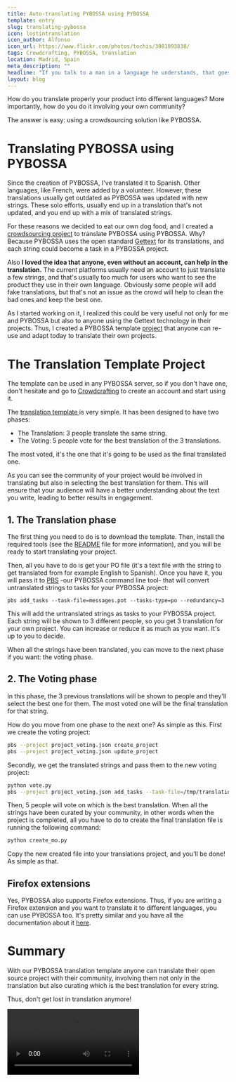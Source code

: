 ```yaml
---
title: Auto-translating PYBOSSA using PYBOSSA
template: entry
slug: translating-pybossa
icon: lostintranslation
icon_author: Alfonso
icon_url: https://www.flickr.com/photos/tochis/3081093838/
tags: Crowdcrafting, PYBOSSA, translation
location: Madrid, Spain
meta_description: "" 
headline: "If you talk to a man in a language he understands, that goes to his head. If you talk to him in his own language, that goes to his heart. -Nelson Mandela." 
layout: blog
---
```


How do you translate properly your product into different languages? More importantly, how do you do it involving your own community?

The answer is easy: using a crowdsourcing solution like PYBOSSA.

# Translating PYBOSSA using PYBOSSA

Since the creation of PYBOSSA, I've translated it to Spanish. Other languages, like French, were added by a volunteer. However, these translations usually
get outdated as PYBOSSA was updated with new strings. These solo efforts, usually end up in a translation that's not updated, and you end up with a mix of translated strings.

For these reasons we decided to eat our own dog food, and I created a [crowdsourcing 
project](http://crowdcrafting.org/project/pybossaitalian) to translate PYBOSSA using PYBOSSA. Why? Because PYBOSSA uses the open 
standard [Gettext](https://www.gnu.org/software/gettext/) for its translations, and each string could become a task in a 
PYBOSSA project. 

Also **I loved the idea that anyone, even without an account, can help in the translation.**
The current platforms usually need an account to just translate a few strings, and that's usually too much
for users who want to see the product they use in their own language. Obviously some
people will add fake translations, but that's not an issue as the crowd will help to clean the bad ones
and keep the best one.

As I started working on it, I realized this could be very useful not only for me and PYBOSSA
but also to anyone using the Gettext technology in their projects. Thus, I created a PYBOSSA template 
[project](https://github.com/PYBOSSA/app-translations) that anyone can re-use and adapt today to translate their own projects.


# The Translation Template Project

The template can be used in any PYBOSSA server, so if you don't have one, don't 
hesitate and go to [Crowdcrafting](http://crowdcrafting.org) to create an account and 
start using it. 

The [ translation template ](https://github.com/PYBOSSA/app-translations) is very simple. It has been designed to have two phases:

* The Translation: 3 people translate the same string.
* The Voting: 5 people vote for the best translation of the 3 translations.

The most voted, it's the one that it's going to be used as the final translated one. 

As you can see the community of your project would be involved in translating but also
in selecting the best translation for them. This will ensure that your audience will
have a better understanding about the text you write, leading to better results in engagement.

## 1. The Translation phase

The first thing you need to do is to download the template. Then, install the required
tools (see the [README](https://github.com/PYBOSSA/app-translations) file for more information), and you will be ready to start translating
your project.

Then, all you have to do is get your PO file (it's a text file with the string 
to get translated from for example English to Spanish). Once you have it, you will pass it
to [PBS](https://github.com/PYBOSSA/pbs) -our PYBOSSA command line tool- that will 
convert untranslated strings to tasks for your PYBOSSA project:

```
pbs add_tasks --task-file=messages.pot --tasks-type=po --redundancy=3
```

This will add the untranslated strings as tasks to your PYBOSSA project. Each string will be shown to 3 different people, so you get
3 translation for your own project. You can increase or reduce it as much as you want. It's up to you to decide.

When all the strings have been translated, you can move to the next phase if you want: the voting phase. 

## 2. The Voting phase 
In this phase, the 3 previous translations will be shown to people and they'll select 
the best one for them. The most voted one will be the final translation for that string.

How do you move from one phase to the next one? As simple as this. First we create the voting project:

```bash
pbs --project project_voting.json create_project
pbs --project project_voting.json update_project
```

Secondly, we get the translated strings and pass them to the new voting project:

```bash
python vote.py
pbs --project project_voting.json add_tasks --task-file=/tmp/translations_voting_tasks.json --redundancy=5
```

Then, 5 people will vote on which is the best translation. When all the strings have 
been curated by your community, in other words when the project is completed, all you 
have to do to create the final translation file is running the following command:

```bash
python create_mo.py
```

Copy the new created file into your translations project, and you'll be done! As simple as that.

## Firefox extensions

Yes, PYBOSSA also supports Firefox extensions. Thus, if you are writing a Firefox 
extension and you want to translate it to different languages, you can use
PYBOSSA too. It's pretty similar and you have all the documentation about it 
[here](https://github.com/PYBOSSA/app-translations).


# Summary

With our PYBOSSA translation template anyone can translate their open source project
with their community, involving them not only in the translation but also curating which
is the best translation for every string.

Thus, don't get lost in translation anymore!

<div class="embed-responsive embed-responsive-16by9">
<video autoplay loop>
<source src="http://media.giphy.com/media/ZCnP8OtmVRbPi/giphy.mp4">
</video>
</div>
